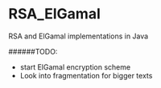 RSA_ElGamal
===========

RSA and ElGamal implementations in Java

######TODO:

* start ElGamal encryption scheme
* Look into fragmentation for bigger texts